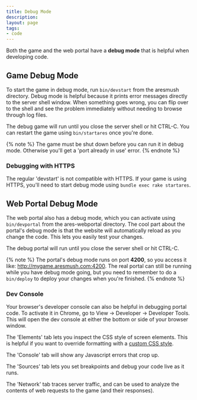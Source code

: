 ```yaml
---
title: Debug Mode
description:
layout: page
tags: 
- code
---
```


Both the game and the web portal have a **debug mode** that is helpful when developing code.

## Game Debug Mode

To start the game in debug mode, run `bin/devstart` from the aresmush directory.  Debug mode is helpful because it prints error messages directly to the server shell window.  When something goes wrong, you can flip over to the shell and see the problem immediately without needing to browse through log files.

The debug game will run until you close the server shell or hit CTRL-C.  You can restart the game using `bin/startares` once you're done.

{% note %} 
The game must be shut down before you can run it in debug mode.  Otherwise you'll get a 'port already in use' error.
{% endnote %}

### Debugging with HTTPS

The regular 'devstart' is not compatible with HTTPS.  If your game is using HTTPS, you'll need to start debug mode using `bundle exec rake startares`.

## Web Portal Debug Mode

The web portal also has a debug mode, which you can activate using `bin/devportal` from the ares-webportal directory.  The cool part about the portal's debug mode is that the website will automatically reload as you change the code.  This lets you easily test your changes.

The debug portal will run until you close the server shell or hit CTRL-C.

{% note %} 
The portal's debug mode runs on port **4200**, so you access it like:  http://mygame.aresmush.com:4200.  The real portal can still be running while you have debug mode going, but you need to remember to do a `bin/deploy` to deploy your changes when you're finished.
{% endnote %}

### Dev Console

Your browser's developer console can also be helpful in debugging portal code.  To activate it in Chrome, go to View -> Developer -> Developer Tools.  This will open the dev console at either the bottom or side of your browser window.

The 'Elements' tab lets you inspect the CSS style of screen elements.  This is helpful if you want to override formatting with a [custom CSS style](/tutorials/config/website.html).

The 'Console' tab will show any Javascript errors that crop up.

The 'Sources' tab lets you set breakpoints and debug your code live as it runs.

The 'Network' tab traces server traffic, and can be used to analyze the contents of web requests to the game (and their responses).



